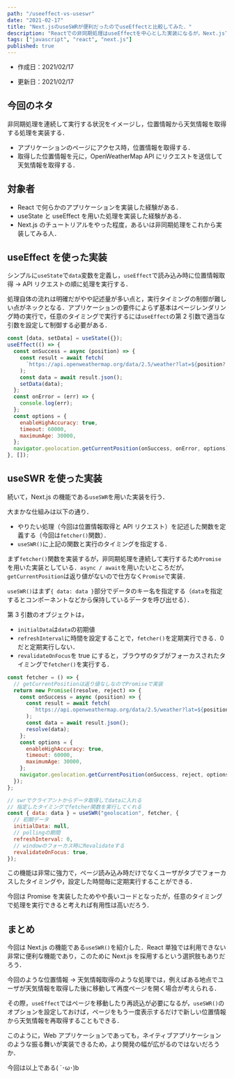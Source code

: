 ```yaml
---
path: "/useeffect-vs-useswr"
date: "2021-02-17"
title: "Next.jsのuseSWRが便利だったのでuseEffectと比較してみた．"
description: "Reactでの非同期処理はuseEffectを中心とした実装になるが，Next.jsではより便利なuseSWRが存在する．やや記述が異なるが，使い方は非常に似ているため利用してみた．"
tags: ["javascript", "react", "next.js"]
published: true
---
```


- 作成日：2021/02/17

- 更新日：2021/02/17

## 今回のネタ

非同期処理を連続して実行する状況をイメージし，位置情報から天気情報を取得する処理を実装する．

- アプリケーションのページにアクセス時，位置情報を取得する．
- 取得した位置情報を元に，OpenWeatherMap API にリクエストを送信して天気情報を取得する．

## 対象者

- React で何らかのアプリケーションを実装した経験がある．
- useState と useEffect を用いた処理を実装した経験がある．
- Next.js のチュートリアルをやった程度，あるいは非同期処理をこれから実装してみる人．

## useEffect を使った実装

シンプルに`useState`で`data`変数を定義し，`useEffect`で読み込み時に位置情報取得 -> API リクエストの順に処理を実行する．

処理自体の流れは明確だがやや記述量が多い点と，実行タイミングの制御が難しい点がネックとなる．アプリケーションの要件によらず基本はページレンダリング時の実行で，任意のタイミングで実行するには`useEffect`の第 2 引数で適当な引数を設定して制御する必要がある．

```js
const [data, setData] = useState({});
useEffect(() => {
  const onSuccess = async (position) => {
    const result = await fetch(
      `https://api.openweathermap.org/data/2.5/weather?lat=${position?.coords?.latitude}&lon=${position?.coords?.longitude}&units=metric&appid=YOUR_API_KEY`
    );
    const data = await result.json();
    setData(data);
  };
  const onError = (err) => {
    console.log(err);
  };
  const options = {
    enableHighAccuracy: true,
    timeout: 60000,
    maximumAge: 30000,
  };
  navigator.geolocation.getCurrentPosition(onSuccess, onError, options);
}, []);
```

## useSWR を使った実装

続いて，Next.js の機能である`useSWR`を用いた実装を行う．

大まかな仕組みは以下の通り．

- やりたい処理（今回は位置情報取得と API リクエスト）を記述した関数を定義する（今回は`fetcher()`関数）．
- `useSWR()`に上記の関数と実行のタイミングを指定する．

まず`fetcher()`関数を実装するが，非同期処理を連続して実行するため`Promise`を用いた実装としている．`async / await`を用いたいところだが，`getCurrentPosition`は返り値がないので仕方なく`Promise`で実装．

`useSWR()`はまず`{ data: data }`部分でデータのキー名を指定する（`data`を指定するとコンポーネントなどから保持しているデータを呼び出せる）．

第 3 引数のオブジェクトは，

- `initialData`は`data`の初期値
- `refreshInterval`に時間を設定することで，`fetcher()`を定期実行できる．0 だと定期実行しない．
- `revalidateOnFocus`を true にすると，ブラウザのタブがフォーカスされたタイミングで`fetcher()`を実行する．

```js
const fetcher = () => {
  // getCurrentPositionは返り値なしなのでPromiseで実装
  return new Promise((resolve, reject) => {
    const onSuccess = async (position) => {
      const result = await fetch(
        `https://api.openweathermap.org/data/2.5/weather?lat=${position?.coords?.latitude}&lon=${position?.coords?.longitude}&units=metric&appid=YOUR_API_KEY`
      );
      const data = await result.json();
      resolve(data);
    };
    const options = {
      enableHighAccuracy: true,
      timeout: 60000,
      maximumAge: 30000,
    };
    navigator.geolocation.getCurrentPosition(onSuccess, reject, options);
  });
};

// swrでクライアントからデータ取得してdataに入れる
// 指定したタイミングでfetcher関数を実行してくれる
const { data: data } = useSWR("geolocation", fetcher, {
  // 初期データ
  initialData: null,
  // pollingの期間
  refreshInterval: 0,
  // windowのフォーカス時にRevalidateする
  revalidateOnFocus: true,
});
```

この機能は非常に強力で，ページ読み込み時だけでなくユーザがタブでフォーカスしたタイミングや，設定した時間毎に定期実行することができる．

今回は Promise を実装したためやや長いコードとなったが，任意のタイミングで処理を実行できると考えれば有用性は高いだろう．

## まとめ

今回は Next.js の機能である`useSWR()`を紹介した．React 単独では利用できない非常に便利な機能であり，このために Next.js を採用するという選択肢もありだろう．

今回のような位置情報 -> 天気情報取得のような処理では，例えばある地点でユーザが天気情報を取得した後に移動して再度ページを開く場合が考えられる．

その際，`useEffect`ではページを移動したり再読込が必要になるが，`useSWR()`のオプションを設定しておけば，ページをもう一度表示するだけで新しい位置情報から天気情報を再取得することもできる．

このように，Web アプリケーションであっても，ネイティブアプリケーションのような振る舞いが実装できるため，より開発の幅が広がるのではないだろうか．

今回は以上である( `･ω･)b

